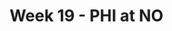 ---
layout: game
title: Week 19 - PHI at NO
season: 2018
game_id: 2018_19_PHI_NO
away_team: PHI
home_team: NO
---